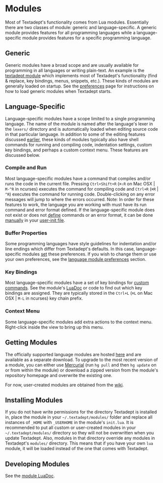 # Modules

Most of Textadept's functionality comes from Lua modules. Essentially there are
two classes of module: generic and language-specific. A generic module provides
features for all programming languages while a language-specific module provides
features for a specific programming language.

## Generic

Generic modules have a broad scope and are usually available for programming in
all languages or writing plain-text. An example is the [textadept module][]
which implements most of Textadept's functionality (find & replace, key
bindings, menus, snippets, etc.). These kinds of modules are generally loaded on
startup. See the [preferences][] page for instructions on how to load generic
modules when Textadept starts.

[textadept module]: api/_M.textadept.html
[preferences]: 08_Preferences.html#Loading.Modules

## Language-Specific

Language-specific modules have a scope limited to a single programming language.
The name of the module is named after the language's lexer in the `lexers/`
directory and is automatically loaded when editing source code in that
particular language. In addition to some of the editing features discussed
[earlier][], these kinds of modules typically also have shell commands for
running and compiling code, indentation settings, custom key bindings, and
perhaps a custom context menu. These features are discussed below.

[earlier]: 06_AdeptEditing.html#Source.Code.Editing

### Compile and Run

Most language-specific modules have a command that compiles and/or runs the code
in the current file. Pressing `Ctrl+Shift+R` (`⌘⇧R` on Mac OSX | `M-^R` in
ncurses) executes the command for compiling code and `Ctrl+R` (`⌘R` | `^R`)
executes the command for running code. Double-clicking on any error messages
will jump to where the errors occurred. Note: In order for these features to
work, the language you are working with must have its run command and error
format defined. If the language-specific module does not exist or does not
[define][] commands or an error format, it can be done [manually][] in your
[user-init file][].

[define]: api/_M.html#Compile.and.Run
[manually]: http://foicica.com/wiki/run-supplemental
[user-init file]: 08_Preferences.html#User.Init

### Buffer Properties

Some programming languages have style guidelines for indentation and/or line
endings which differ from Textadept's defaults. In this case, language-specific
modules [set][] these preferences. If you wish to change them or use your own
preferences, see the [language module preferences][] section.

[set]: api/_M.html#Buffer.Properties
[language module preferences]: 08_Preferences.html#Language-Specific

### Key Bindings

Most language-specific modules have a set of key bindings for
[custom commands][]. See the module's [LuaDoc][] or code to find out which key
bindings are assigned. They are typically stored in the `Ctrl+L` (`⌘L` on Mac
OSX | `M-L` in ncurses) key chain prefix.

[custom commands]: api/_M.html#Commands
[LuaDoc]: api/index.html

### Context Menu

Some language-specific modules add extra actions to the context menu.
Right-click inside the view to bring up this menu.

## Getting Modules

The officially supported language modules are hosted [here][] and are available
as a separate download. To upgrade to the most recent version of a module, you
can either use [Mercurial][] (run `hg pull` and then `hg update` on or from
within the module) or download a zipped version from the module's repository
homepage and overwrite the existing one.

For now, user-created modules are obtained from the [wiki][].

[here]: http://foicica.com/hg
[Mercurial]: http://mercurial.selenic.com
[wiki]: http://foicica.com/wiki/textadept

## Installing Modules

If you do not have write permissions for the directory Textadept is installed
in, place the module in your `~/.textadept/modules/` folder and replace all
instances of `_HOME` with `_USERHOME` in the module's `init.lua`. It is
recommended to put all custom or user-created modules in your
`~/.textadept/modules/` directory so they will not be overwritten when you
update Textadept. Also, modules in that directory override any modules in
Textadept's  `modules/` directory. This means that if you have your own `lua`
module, it will be loaded instead of the one that comes with Textadept.

## Developing Modules

See the [module LuaDoc][].

[module LuaDoc]: api/_M.html
